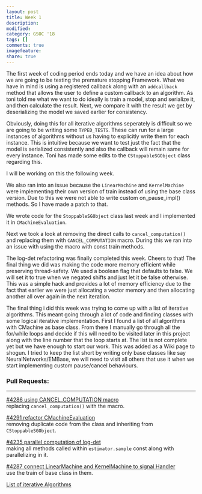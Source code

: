 ```yaml
---
layout: post
title: Week 1
description:
modified:
category: GSOC '18
tags: []
comments: true
imagefeature:
share: true
---
```


The first week of coding period ends today and we have an idea about how we are going to be testing the premature stopping Framework. What we have in mind is using a
registered callback along with an `addcallback` method that allows the user to define a custom callback to an algorithm. As toni told me what we want to do ideally is
train a model, stop and serialize it, and then calculate the result. Next, we compare it with the result we get by deserializing the model we saved earlier for consistency.

Obviously, doing this for all iterative algorithms seperately is difficult so we are going to be writing some `TYPED_TESTS`. These can run for a large instances
of algorithms without us having to explicitly write them for each instance. This is intuitive because we want to test just the fact that the model is serialized consistently
and also the callback will remain same for every instance. Toni has made some edits to the `CStoppableSGObject` class regarding this.

I will be working on this the following week.

We also ran into an issue because the `LinearMachine` and `KernelMachine` were implementing their own version of train instead of using the base class version.
Due to this we were not able to write custom on_pause_impl() methods. So I have made a patch to that.

We wrote code for the `StoppableSGObject` class last week and I implemented it in `CMachineEvaluation`.

Next we took a look at removing the direct calls to `cancel_computation()` and replacing them with `CANCEL_COMPUTATION` macro. During this we ran into an issue with using
the macro with const train methods.

The log-det refactoring was finally completed this week. Cheers to that! The final thing we did was making the code more memory efficient while preserving thread-safety.
We used a boolean flag that defaults to false. We will set it to true when we negated shifts and just let it be false otherwise. This was a simple hack and provides a lot of
memory efficiency due to the fact that earlier we were just allocating a vector memory and then allocating another all over again in the next iteration.

The final thing i did this week was trying to come up with a list of iterative algorithms. This meant going through a lot of code and finding classes with some
logical iterative implementation. First I found a list of all algorithms with CMachine as base class. From there I manually go through all the for/while loops and
decide if this will need to be visited later in this project along with the line number that the loop starts at. The list is not complete yet but we have enough to start our work.
This was added as a Wiki page to shogun. I tried to keep the list short by writing only base classes like say NeuralNetworks/EMBase, we will need to visit all others that use it when
we start implementing custom pause/cancel behaviours.


### Pull Requests:
---
[#4286 using CANCEL_COMPUTATION macro](https://github.com/shogun-toolbox/shogun/pull/4286)<br>
replacing `cancel_computation()` with the macro.  

[#4291 refactor CMachineEvaluation](https://github.com/shogun-toolbox/shogun/pull/4291)<br>
removing duplicate code from the class and inheriting from `CStoppableSGObject`.

[#4235 parallel computation of log-det](https://github.com/shogun-toolbox/shogun/pull/4235)<br>
making all methods called within `estimator.sample` const along with parallelizing in it.

[#4287 connect LinearMachine and KernelMachine to signal Handler](https://github.com/shogun-toolbox/shogun/pull/4287)<br>
use the train of base class in them.

[List of iterative Algorithms](https://github.com/shogun-toolbox/shogun/wiki/List-of-iterative-algorithms)<br>
